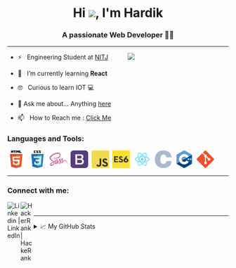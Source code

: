 

<h1 align="center">Hi <img src="https://media.giphy.com/media/hvRJCLFzcasrR4ia7z/giphy.gif" width="30px">, I'm Hardik</h1>
<h3 align="center">A passionate Web Developer 👨‍💻 </h3>

---

<img align='right' src="https://media.giphy.com/media/QssGEmpkyEOhBCb7e1/giphy.gif" width="230">

<!-- About Section --------------------------------------------------------------------------------------------- -->

-  ⚡  &nbsp; Engineering Student at [NITJ](https://www.nitj.ac.in/)

- 🌱 &nbsp; I’m currently learning **React**

- 🤓 &nbsp; Curious to learn IOT 💻

- 💬 Ask me about... Anything [here](https://docs.google.com/forms/d/e/1FAIpQLSfxpMAwHdRX9Nd9WjJyA3vzkXtUQdvfB05LaMTV6NExDZt2fQ/viewform?usp=sf_link)

- 📫 &nbsp; How to Reach me : [Click Me](https://hardikchopra242.github.io/hardikchopra/)

<!--  - 🙇 &nbsp; Currently working Repo -> []()    -->

### Languages and Tools:

<code><img width="40" height="40" src="https://raw.githubusercontent.com/github/explore/80688e429a7d4ef2fca1e82350fe8e3517d3494d/topics/html/html.png"></code>&nbsp;
<code><img width="40" height="40" src="https://raw.githubusercontent.com/github/explore/80688e429a7d4ef2fca1e82350fe8e3517d3494d/topics/css/css.png"></code>&nbsp;
<code><img width="40" height="40" src="https://raw.githubusercontent.com/github/explore/80688e429a7d4ef2fca1e82350fe8e3517d3494d/topics/sass/sass.png"></code>&nbsp;
<code><img width="40" height="40" src="https://raw.githubusercontent.com/github/explore/80688e429a7d4ef2fca1e82350fe8e3517d3494d/topics/bootstrap/bootstrap.png"></code>&nbsp;
<code><img width="40" height="40" src="https://raw.githubusercontent.com/github/explore/80688e429a7d4ef2fca1e82350fe8e3517d3494d/topics/javascript/javascript.png"></code>&nbsp;
<code><img width="40" height="40" src="https://raw.githubusercontent.com/github/explore/80688e429a7d4ef2fca1e82350fe8e3517d3494d/topics/es6/es6.png"></code>&nbsp;
<code><img width="40" height="40" src="https://raw.githubusercontent.com/github/explore/80688e429a7d4ef2fca1e82350fe8e3517d3494d/topics/react/react.png"></code>&nbsp;
<code><img width="40" height="40" src="https://github.com/devicons/devicon/blob/master/icons/c/c-original.svg"></code>&nbsp;
<code><img width="40" height="40" src="https://github.com/devicons/devicon/blob/master/icons/cplusplus/cplusplus-original.svg"></code>&nbsp;
<code><img width="40" height="40" src="https://github.com/devicons/devicon/blob/master/icons/git/git-original.svg"></code>&nbsp;

---

### Connect with me:

[<img align="left" alt="Linkedin | LinkedIn" width="30px" src="https://i.stack.imgur.com/VrlLG.png" />][linkedin]
[<img align="left" alt="HackerRank | HackeRank" width="30px" src="https://i.stack.imgur.com/giL3d.png" />][hackerrank]

<br />

---

<!-- <details>
<summary>📈 My GitHub Stats</summary
<p align="center">&nbsp;
<img align="center" src="https://github-readme-stats.vercel.app/api/top-langs/?username=hardikchopra242&layout=compact&theme=graywhite" />
</p>                     
</details> -->


<!-- Github Stats------------------------------------------------------------------------------------------------ 
--- -->

<details>
<summary>📈 My GitHub Stats</summary
                        <!--  Readme Stats (comment) -->
<p align="center">&nbsp;
<img align="left" src="https://github-readme-stats.vercel.app/api?username=hardikchopra242&count_private=true&show_icons=true&theme=graywhite&hide=prs,issues" alt="HardikReadmeStats" />
</p>
<br />
                     <!-- Most Languages Used (comment) 
<p align="center">&nbsp;
<img align="right" src="https://github-readme-stats.vercel.app/api/top-langs/?username=hardikchopra242&layout=compact&theme=graywhite" />
</p>-->
               
</details>



<!-- --------------------------------------  ![visitors](https://visitor-badge.glitch.me/badge?page_id=hardikchopra242.hardikchopra242) (comment)  ----------------------------------------------------------------------- -->

<!-- Hyperlinks used above -->
[instagram]:https://www.instagram.com/hardik._.chopra/
[linkedin]: https://www.linkedin.com/in/hardik-chopra-62b6771a8/
[hackerrank]: https://www.hackerrank.com/hardikchopra242
<!-- ------------------------------------------------------------------------------------------------------------- -->


<!--DUMP!! -->

<!-- Older one
# Hello There!! <img src="https://media.giphy.com/media/hvRJCLFzcasrR4ia7z/giphy.gif" width="40px"></a>
<img align='right' src="https://media.giphy.com/media/QssGEmpkyEOhBCb7e1/giphy.gif" width="230">
## About Me :grinning:
```javascript
I am Hardik Chopra from Punjab,India.
I am an engineering student at NIT Jalandhar.
I am a future Full Stack Web Developer.
I’m learning MERN stack.
``` 
#### Currently suffering from Exams :zipper_mouth_face:  
<br /><br />
[![Hardik's github stats](https://github-readme-stats.vercel.app/api?username=hardikchopra242&show_icons=true&theme=radical)](https://github.com/hardikchopra242/github-readme-stats)
<!-- ![Hey there !! I'm Hardik](https://capsule-render.vercel.app/api?type=rect&color=timeGradient&height=200&section=header&text=Hi%20👋!I'm%20Hardik&fontSize=50&animation=fadeIn&&fontAlign=center) -->
<!--username=hardikchopra242&count_private=true&show_icons=true&hide_title=true&include_all_commits=true -->

<!-- HTML5  and CSS3
https://raw.githubusercontent.com/github/explore/80688e429a7d4ef2fca1e82350fe8e3517d3494d/topics/html/html.png
https://raw.githubusercontent.com/github/explore/80688e429a7d4ef2fca1e82350fe8e3517d3494d/topics/css/css.png  -->

